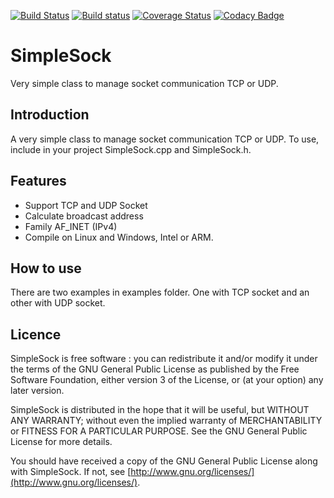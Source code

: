 [![Build Status](https://travis-ci.org/FragJage/SimpleSock.svg?branch=master)](https://travis-ci.org/FragJage/SimpleSock)
[![Build status](https://ci.appveyor.com/api/projects/status/pmlpbnfpc286i6am?svg=true)](https://ci.appveyor.com/project/FragJage/simplesock)
[![Coverage Status](https://coveralls.io/repos/github/FragJage/SimpleSock/badge.svg?branch=master&bust=1)](https://coveralls.io/github/FragJage/SimpleSock?branch=master)
[![Codacy Badge](https://app.codacy.com/project/badge/Grade/a8b369f893f44365bbda7fa1c28f8221)](https://www.codacy.com/manual/FragJage/SimpleSock/dashboard?utm_source=github.com&amp;utm_medium=referral&amp;utm_content=FragJage/SimpleSock&amp;utm_campaign=Badge_Grade)

# SimpleSock
Very simple class to manage socket communication TCP or UDP.

## Introduction
A very simple class to manage socket communication TCP or UDP.
To use, include in your project SimpleSock.cpp and SimpleSock.h.

## Features
*   Support TCP and UDP Socket
*   Calculate broadcast address
*   Family AF_INET (IPv4)
*   Compile on Linux and Windows, Intel or ARM.

## How to use
There are two examples in examples folder. One with TCP socket and an other with UDP socket.

## Licence
SimpleSock is free software : you can redistribute it and/or modify it under the terms of the GNU General Public License as published by the Free Software Foundation, either version 3 of the License, or (at your option) any later version.

SimpleSock is distributed in the hope that it will be useful, but WITHOUT ANY WARRANTY; without even the implied warranty of MERCHANTABILITY or FITNESS FOR A PARTICULAR PURPOSE. See the GNU General Public License for more details.

You should have received a copy of the GNU General Public License along with SimpleSock. If not, see [http://www.gnu.org/licenses/](http://www.gnu.org/licenses/).
